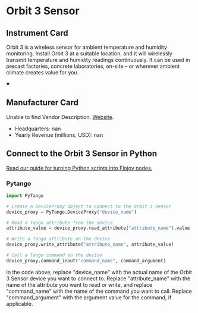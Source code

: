 
# Orbit 3 Sensor

## Instrument Card

Orbit 3 is a wireless sensor for ambient temperature and humidity monitoring. Install Orbit 3 at a suitable location, and it will wirelessly transmit temperature and humidity readings continuously. It can be used in precast factories, concrete laboratories, on-site – or wherever ambient climate creates value for you.

<details open>
<summary><h2>Manufacturer Card</h2></summary>
Unable to find Vendor Description. <a href=nan>Website</a>.
<br>
<ul>
  <li>Headquarters: nan</li>
  <li>Yearly Revenue (millions, USD): nan</li>
</ul>
</details>

## Connect to the Orbit 3 Sensor in Python

[Read our guide for turning Python scripts into Flojoy nodes.](https://docs.flojoy.ai/custom-nodes/creating-custom-node/)


### Pytango

```python
import PyTango

# Create a DeviceProxy object to connect to the Orbit 3 Sensor
device_proxy = PyTango.DeviceProxy("device_name")

# Read a Tango attribute from the device
attribute_value = device_proxy.read_attribute("attribute_name").value

# Write a Tango attribute on the device
device_proxy.write_attribute("attribute_name", attribute_value)

# Call a Tango command on the device
device_proxy.command_inout("command_name", command_argument)
```

In the code above, replace "device_name" with the actual name of the Orbit 3 Sensor device you want to connect to. Replace "attribute_name" with the name of the attribute you want to read or write, and replace "command_name" with the name of the command you want to call. Replace "command_argument" with the argument value for the command, if applicable.

